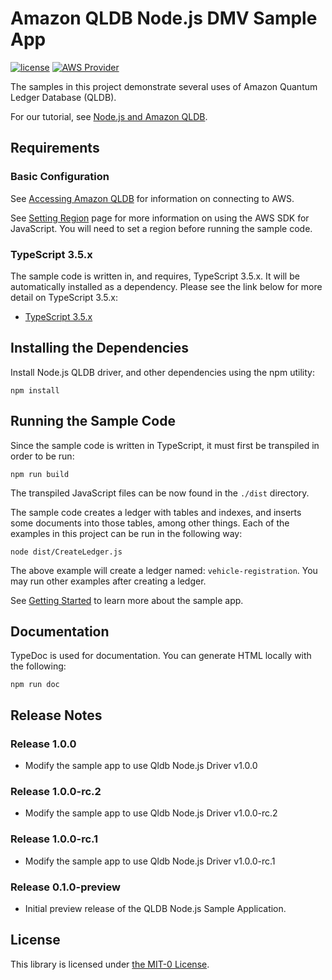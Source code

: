# Amazon QLDB Node.js DMV Sample App

[![license](https://img.shields.io/badge/license-Apache%202.0-blue)](https://github.com/awslabs/amazon-qldb-driver-nodejs/blob/master/LICENSE)
[![AWS Provider](https://img.shields.io/badge/provider-AWS-orange?logo=amazon-aws&color=ff9900)](https://aws.amazon.com/qldb/)

The samples in this project demonstrate several uses of Amazon Quantum Ledger Database (QLDB).

For our tutorial, see [Node.js and Amazon QLDB](https://docs.aws.amazon.com/qldb/latest/developerguide/getting-started.nodejs.html).

## Requirements

### Basic Configuration

See [Accessing Amazon QLDB](https://docs.aws.amazon.com/qldb/latest/developerguide/accessing.html) for information on connecting to AWS.

See [Setting Region](https://docs.aws.amazon.com/sdk-for-javascript/v2/developer-guide/setting-region.html) page for more information on using the AWS SDK for JavaScript. You will need to set a region before running the sample code.

### TypeScript 3.5.x

The sample code is written in, and requires, TypeScript 3.5.x. It will be automatically installed as a dependency. 
Please see the link below for more detail on TypeScript 3.5.x:

* [TypeScript 3.5.x](https://www.npmjs.com/package/typescript)

## Installing the Dependencies

Install Node.js QLDB driver, and other dependencies using the npm utility:

```
npm install
```

## Running the Sample Code

Since the sample code is written in TypeScript, it must first be transpiled in order to be run:

```
npm run build
```

The transpiled JavaScript files can be now found in the `./dist` directory.

The sample code creates a ledger with tables and indexes, and inserts some documents into those tables,
among other things. Each of the examples in this project can be run in the following way:

```
node dist/CreateLedger.js
```

The above example will create a ledger named: `vehicle-registration`. 
You may run other examples after creating a ledger.

See [Getting Started](https://docs.aws.amazon.com/qldb/latest/developerguide/getting-started.nodejs.html) to learn more about the sample app.

## Documentation 

TypeDoc is used for documentation. You can generate HTML locally with the following:

```
npm run doc
```

## Release Notes
### Release 1.0.0

* Modify the sample app to use Qldb Node.js Driver v1.0.0

### Release 1.0.0-rc.2

* Modify the sample app to use Qldb Node.js Driver v1.0.0-rc.2

### Release 1.0.0-rc.1

* Modify the sample app to use Qldb Node.js Driver v1.0.0-rc.1

### Release 0.1.0-preview

* Initial preview release of the QLDB Node.js Sample Application.

## License

This library is licensed under [the MIT-0 License](https://github.com/aws/mit-0).
